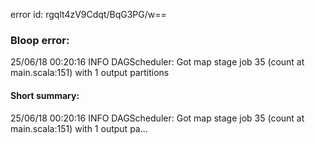error id: rgqlt4zV9Cdqt/BqG3PG/w==
### Bloop error:

25/06/18 00:20:16 INFO DAGScheduler: Got map stage job 35 (count at main.scala:151) with 1 output partitions
#### Short summary: 

25/06/18 00:20:16 INFO DAGScheduler: Got map stage job 35 (count at main.scala:151) with 1 output pa...